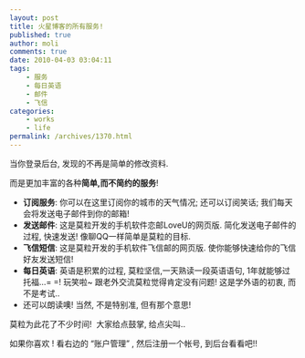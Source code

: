 ```yaml
---
layout: post
title: 火星博客的所有服务!
published: true
author: moli
comments: true
date: 2010-04-03 03:04:11
tags:
    - 服务
    - 每日英语
    - 邮件
    - 飞信
categories:
    - works
    - life
permalink: /archives/1370.html
---
```

[][1]当你登录后台, 发现的不再是简单的修改资料.

而是更加丰富的各种**简单,而不简约的服务**!

  * **订阅服务**: 你可以在这里订阅你的城市的天气情况; 还可以订阅笑话; 我们每天会将发送电子邮件到你的邮箱!
  * **发送邮件**: 这是莫粒开发的手机软件恋邮LoveU的网页版. 简化发送电子邮件的过程, 快速发送! 像聊QQ一样简单是莫粒的目标.
  * **飞信短信**: 这是莫粒开发的手机软件飞信邮的网页版. 使你能够快速给你的飞信好友发送短信!
  * **每日英语**: 英语是积累的过程, 莫粒坚信,一天熟读一段英语语句, 1年就能够过托福&#8230;= =! 玩笑啦~ 跟老外交流莫粒觉得肯定没有问题! 这是学外语的初衷, 而不是考试..
  * [][2] 还可以朗读噢! 当然, 不是特别准, 但有那个意思!

莫粒为此花了不少时间!  大家给点鼓掌, 给点尖叫..

如果你喜欢 ! 看右边的 &#8220;账户管理&#8221; , 然后注册一个帐号, 到后台看看吧!!

 [1]: http://huoxr.com/wp-content/uploads/2010/04/serverss.png
 [2]: http://huoxr.com/wp-content/uploads/2010/04/everydayenglish.png